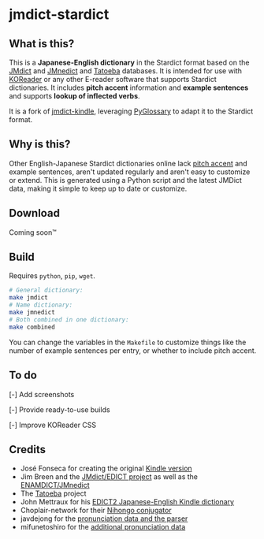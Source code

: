 jmdict-stardict
=====

What is this?
-------------

This is a **Japanese-English dictionary** in the Stardict format based on the
[JMdict](http://www.edrdg.org/jmdict/j_jmdict.html)
and [JMnedict](https://www.edrdg.org/enamdict/enamdict_doc.html)
and [Tatoeba](https://tatoeba.org/) databases.
It is intended for use with [KOReader](https://koreader.rocks) or any other E-reader software
that supports Stardict dictionaries. It includes **pitch accent** information and
**example sentences** and supports **lookup of inflected verbs**.

It is a fork of [jmdict-kindle](https://github.com/jmdict-kindle/jmdict-kindle),
leveraging [PyGlossary](https://github.com/ilius/pyglossary/) to adapt it to the
Stardict format.

Why is this?
------------

Other English-Japanese Stardict dictionaries online lack
[pitch accent](https://en.wikipedia.org/wiki/Japanese_pitch_accent)
and example sentences, aren't updated regularly and aren't easy to customize or extend.
This is generated using a Python script and the latest JMDict data,
making it simple to keep up to date or customize.

Download
--------

Coming soon™️

Build
-----

Requires `python`, `pip`, `wget`.

```sh
# General dictionary:
make jmdict
# Name dictionary:
make jmnedict
# Both combined in one dictionary:
make combined
```

You can change the variables in the `Makefile`
to customize things like the number of example sentences
per entry, or whether to include pitch accent.

To do
-----

 [-] Add screenshots

 [-] Provide ready-to-use builds

 [-] Improve KOReader CSS


Credits
-------

* José Fonseca for creating the original [Kindle version](https://github.com/jmdict-kindle/jmdict-kindle/tree/main)
* Jim Breen and the [JMdict/EDICT project](http://www.edrdg.org/jmdict/j_jmdict.html) as well as the [ENAMDICT/JMnedict](https://www.edrdg.org/enamdict/enamdict_doc.html)
* The [Tatoeba](https://tatoeba.org/) project
* John Mettraux for his [EDICT2 Japanese-English Kindle dictionary](https://github.com/jmettraux/edict2-kindle)
* Choplair-network for their [Nihongo conjugator](http://www.choplair.org/?Nihongo%20conjugator)
* javdejong for the [pronunciation data and the parser](https://github.com/javdejong/nhk-pronunciation)
* mifunetoshiro for the [additional pronunciation data](https://github.com/mifunetoshiro/kanjium/blob/main/data/source_files/raw/accents.txt)
